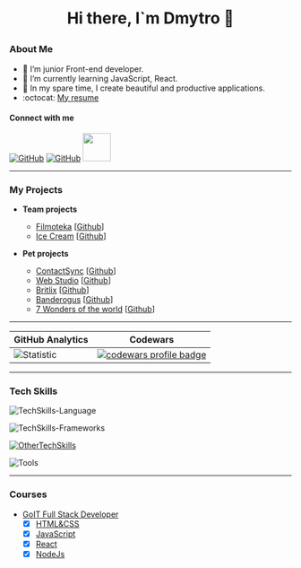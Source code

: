 # <p align="center">Hi there, I`m Dmytro 👋</p>

### About Me

- :telescope: I’m junior Front-end developer.
- :seedling: I’m currently learning JavaScript, React.
- :milky_way: In my spare time, I create beautiful and productive applications.
- :octocat: [My resume](https://savchyndd.github.io/resume/)

#### Connect with me

[![GitHub](https://skillicons.dev/icons?i=github)](https://github.com/savchyndd)
[![GitHub](https://skillicons.dev/icons?i=linkedin)](https://www.linkedin.com/in/savchyndd/)
[<img src="https://user-images.githubusercontent.com/96209694/197350945-d92dab8d-5075-4a38-9065-25325ba8cac4.png" style="width:50px; height:50px" >](mailto:savchyndd@gmail.com)

---

### My Projects

- **Team projects**

  - [Filmoteka](https://dariahalai.github.io/filmoteka-project/) [[Github](https://github.com/dariahalai/filmoteka-project)]
  - [Ice Cream](https://savchyndd.github.io/team-project-ic/) [[Github](https://github.com/savchyndd/team-project-ic)]

- **Pet projects**
  - [ContactSync](https://savchyndd.github.io/contact-sync/) [[Github](https://github.com/savchyndd/contact-sync)]
  - [Web Studio](https://savchyndd.github.io/web-studio/) [[Github](https://github.com/savchyndd/web-studio)]
  - [Britlix](https://savchyndd.github.io/britlex/) [[Github](https://github.com/savchyndd/britlex)]
  - [Banderogus](https://savchyndd.github.io/banderogus/) [[Github](https://github.com/savchyndd/banderogus)]
  - [7 Wonders of the world](https://savchyndd.github.io/seven-wonders-world/) [[Github](https://github.com/savchyndd/seven-wonders-world)]

---

| **GitHub Analytics**                                                                                                                                       | **Codewars**                                                                                                                                         |
| ---------------------------------------------------------------------------------------------------------------------------------------------------------- | ---------------------------------------------------------------------------------------------------------------------------------------------------- |
| ![Statistic](https://github-readme-stats.vercel.app/api/top-langs/?username=savchyndd&layout=compact&theme=github_dark&border_color=1d1d1f&card_width=400) | <a href="https://www.codewars.com/users/svchyndd"><img src="https://www.codewars.com/users/savchyndd/badges/large" alt="codewars profile badge"></a> |

---

### Tech Skills

![TechSkills-Language](https://skillicons.dev/icons?i=html,css,sass,js,ts,nodejs,mongodb,md)

![TechSkills-Frameworks](https://skillicons.dev/icons?i=react,redux,nextjs,express,gulp,tailwind)

[![OtherTechSkills](https://skillicons.dev/icons?i=regex,styledcomponents)](https://skillicons.dev)

![Tools](https://skillicons.dev/icons?i=github,git,vscode,postman,figma)

---

### Courses

- [GoIT Full Stack Developer](https://github.com/savchyndd/hw-goit-fullstack/blob/main/README.md#home-work-goit-course-full-stack-developer)
  - [x] [HTML&CSS](https://github.com/savchyndd/hw-goit-fullstack/blob/main/README.md#html--css)
  - [x] [JavaScript](https://github.com/savchyndd/hw-goit-fullstack/blob/main/README.md#javascript)
  - [x] [React](https://github.com/savchyndd/hw-goit-fullstack/blob/main/README.md#reactjs)
  - [x] [NodeJs](https://github.com/savchyndd/hw-goit-fullstack/blob/main/README.md#nodejs)
